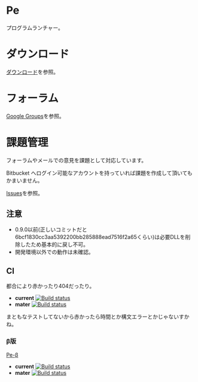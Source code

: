 # Pe

プログラムランチャー。


# ダウンロード

[ダウンロード](https://bitbucket.org/sk_0520/pe/downloads)を参照。


# フォーラム

[Google Groups](https://groups.google.com/d/forum/pe_development)を参照。


# 課題管理

フォーラムやメールでの意見を課題として対応しています。

Bitbucket へログイン可能なアカウントを持っていれば課題を作成して頂いてもかまいません。

[Issues](https://bitbucket.org/sk_0520/pe/issues?status=new&status=open)を参照。


## 注意

* 0.9.0以前(正しいコミットだと6bcf1830cc3aa5392200bb285888ead7516f2a65くらい)は必要DLLを削除したため基本的に戻し不可。
* 開発環境以外での動作は未確認。


## CI

都合により赤かったり404だったり。

 * **current** [![Build status](https://ci.appveyor.com/api/projects/status/5pxaya16d6afx9df?svg=true)](https://ci.appveyor.com/project/sk_0520/pe)
 * **mater** [![Build status](https://ci.appveyor.com/api/projects/status/5pxaya16d6afx9df/branch/master?svg=true)](https://ci.appveyor.com/project/sk_0520/pe/branch/master)

まともなテストしてないから赤かったら時間とか構文エラーとかじゃないすかね。

### β版

[Pe-β](https://ci.appveyor.com/project/sk_0520/pe-4vo6i)

 * **current** [![Build status](https://ci.appveyor.com/api/projects/status/ll41wy1edp5546hn?svg=true)](https://ci.appveyor.com/project/sk_0520/pe-4vo6i)
 * **mater** [![Build status](https://ci.appveyor.com/api/projects/status/ll41wy1edp5546hn/branch/master?svg=true)](https://ci.appveyor.com/project/sk_0520/pe-4vo6i/branch/master)

